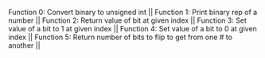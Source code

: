 Function 0: Convert binary to unsigned int ||
Function 1: Print binary rep of a number ||
Function 2: Return value of bit at given index ||
Function 3: Set value of a bit to 1 at given index ||
Function 4: Set value of a bit to 0 at given index ||
Function 5: Return number of bits to flip to get from one # to another ||
